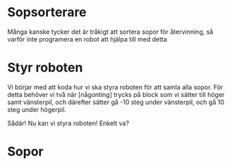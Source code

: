 # Sopsorterare 

Många kanske tycker det är tråkigt att sortera sopor för återvinning, så varför inte programera en robot att hjälpa till med detta 

# Styr roboten
Vi börjar med att koda hur vi ska styra roboten för att samla alla sopor. För detta behöver vi två när [någonting] trycks på block 
som vi sätter till höger samt vänsterpil, och därefter sätter gå -10 steg under vänsterpil, och gå 10 steg under högerpil. 

Sådär! Nu kan vi styra roboten! Enkelt va? 

# Sopor

